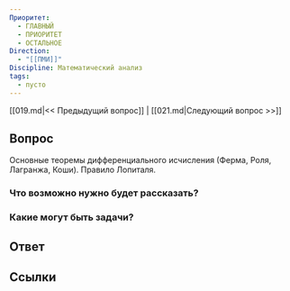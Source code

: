 ```yaml
---
Приоритет:
  - ГЛАВНЫЙ
  - ПРИОРИТЕТ
  - ОСТАЛЬНОЕ
Direction:
  - "[[ПМИ]]" 
Discipline: Математический анализ 
tags:
  - пусто
---
```

[[019.md|<< Предыдущий вопрос]] | [[021.md|Следующий вопрос >>]]
## Вопрос

Основные теоремы дифференциального исчисления (Ферма, Роля, Лагранжа, Коши). Правило Лопиталя.

### Что возможно нужно будет рассказать?

### Какие могут быть задачи?

## Ответ

## Ссылки

